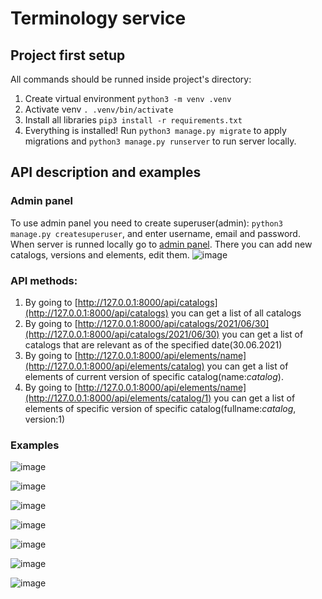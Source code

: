 # Terminology service

## Project first setup
All commands should be runned inside project's directory:
1. Create virtual environment `python3 -m venv .venv`
2. Activate venv `. .venv/bin/activate`
3. Install all libraries `pip3 install -r requirements.txt`
4. Everything is installed! Run `python3 manage.py migrate` to apply migrations and `python3 manage.py runserver` to run server locally.

## API description and examples
### Admin panel
To use admin panel you need to create superuser(admin): `python3 manage.py createsuperuser`, and enter username, email and password.
When server is runned locally go to [admin panel](http://127.0.0.1:8000/admin). There you can add new catalogs, versions and elements, edit them.
![image](https://user-images.githubusercontent.com/54363667/123928214-60f62d00-d996-11eb-8ab9-46fc2b6bfeaa.png)

### API methods:
1. By going to [http://127.0.0.1:8000/api/catalogs](http://127.0.0.1:8000/api/catalogs) you can get a list of all catalogs 
2. By going to [http://127.0.0.1:8000/api/catalogs/2021/06/30](http://127.0.0.1:8000/api/catalogs/2021/06/30) you can get a list of catalogs that are relevant as of the specified date(30.06.2021)
3. By going to [http://127.0.0.1:8000/api/elements/name](http://127.0.0.1:8000/api/elements/catalog) you can get a list of elements of current version of specific catalog(name:_catalog_).
4. By going to [http://127.0.0.1:8000/api/elements/name](http://127.0.0.1:8000/api/elements/catalog/1) you can get a list of elements of specific version of specific catalog(fullname:_catalog_, version:1)


### Examples
![image](https://user-images.githubusercontent.com/54363667/123932385-11196500-d99a-11eb-980e-a5821d8536ed.png)

![image](https://user-images.githubusercontent.com/54363667/123932437-20001780-d99a-11eb-94b0-62442bde2d89.png)

![image](https://user-images.githubusercontent.com/54363667/123931485-3a85c100-d999-11eb-8d63-1c8be5f1d572.png)

![image](https://user-images.githubusercontent.com/54363667/123931551-483b4680-d999-11eb-92dd-66b89e1b7984.png)

![image](https://user-images.githubusercontent.com/54363667/123931765-80428980-d999-11eb-9fe6-51bbf3f19760.png)

![image](https://user-images.githubusercontent.com/54363667/123931936-a405cf80-d999-11eb-963c-35571570cf33.png)

![image](https://user-images.githubusercontent.com/54363667/123932014-b41daf00-d999-11eb-9b35-8f135b474ae4.png)
